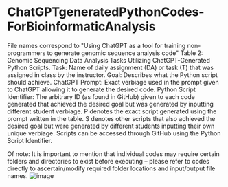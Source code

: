 # ChatGPTgeneratedPythonCodes-ForBioinformaticAnalysis

File names correspond to "Using ChatGPT as a tool for training non-programmers to generate genomic sequence analysis code" Table 2: Genomic Sequencing Data Analysis Tasks Utilizing ChatGPT-Generated Python Scripts. Task: Name of daily assignment (DA) or task (T) that was assigned in class by the instructor. Goal: Describes what the Python script should achieve. ChatGPT Prompt: Exact verbiage used in the prompt given to ChatGPT allowing it to generate the desired code. Python Script Identifier: The arbitrary ID (as found in GitHub) given to each code generated that achieved the desired goal but was generated by inputting different student verbiage. P denotes the exact script generated using the prompt written in the table. S denotes other scripts that also achieved the desired goal but were generated by different students inputting their own unique verbiage. Scripts can be accessed through GitHub using the Python Script Identifier. 

Of note: It is important to mention that individual codes may require certain folders and directories to exist before executing – please refer to codes directly to ascertain/modify required folder locations and input/output file names.
![image](https://github.com/glen-borchert/ChatGPTgeneratedPythonCodes-ForBioinformaticAnalysis/assets/129776662/fee9cafe-46ea-4e7e-9bef-f9465114429d)

